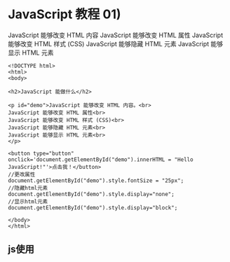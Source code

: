 # JavaScript 教程 01)

JavaScript 能够改变 HTML 内容
JavaScript 能够改变 HTML 属性
JavaScript 能够改变 HTML 样式 (CSS)
JavaScript 能够隐藏 HTML 元素
JavaScript 能够显示 HTML 元素
```
<!DOCTYPE html>
<html>
<body>

<h2>JavaScript 能做什么</h2>

<p id="demo">JavaScript 能够改变 HTML 内容。<br>
JavaScript 能够改变 HTML 属性<br>
JavaScript 能够改变 HTML 样式 (CSS)<br>
JavaScript 能够隐藏 HTML 元素<br>
JavaScript 能够显示 HTML 元素<br>
</p>

<button type="button" onclick='document.getElementById("demo").innerHTML = "Hello JavaScript!"'>点击我！</button>
//更改属性
document.getElementById("demo").style.fontSize = "25px";
//隐藏html元素
document.getElementById("demo").style.display="none";
//显示html元素
document.getElementById("demo").style.display="block";

</body>
</html>

```
## js使用 



### <script> 标签

***

#### 内部脚本
JavaScript 函数可以被放置于 HTML 页面的 <head>和<body> 部分。

```
<!DOCTYPE html>
<html>
<body> 

<h1>A Web Page</h1>
<p id="demo">一个段落</p>
<button type="button" onclick="myFunction()">试一试</button>

<script>
function myFunction() {
   document.getElementById("demo").innerHTML = "段落被更改。";
}
</script>

</body>
</html>
```
**提示:**
把脚本置于 <body> 元素的底部，可改善显示速度，因为脚本编译会拖慢显示。

#### 外部脚本 

脚本可放置与外部文件中：

外部文件：myScript.js
```
function myFunction() {
   document.getElementById("demo").innerHTML = "段落被更改。";
}
```
外部脚本很实用，如果相同的脚本被用于许多不同的网页。

JavaScript 文件的文件扩展名是 .js。

如需使用外部脚本，请在 <script> 标签的 src (source) 属性中设置脚本的名称：

实例
`<script src="myScript.js"></script>`

您可以在 <head> 或 <body> 中放置外部脚本引用。

该脚本的表现与它被置于 <script> 标签中是一样的。

**注释：** 外部脚本不能包含 <script> 标签。



### JavaScript 显示方案

***



JavaScript 能够以不同方式“显示”数据：

使用 window.alert() 写入警告框
使用 document.write() 写入 HTML 输出
使用 innerHTML 写入 HTML 元素
使用 console.log() 写入浏览器控制台

出于测试目的，使用 document.write() 比较方便：

**提示：****document.write()** 方法仅用于测试。

**注意：**在 HTML 文档完全加载后使用 **document.write()** 将*删除所有已有的 HTML* ：



### JavaScript 关键词
***

JavaScript 语句常常通过某个关键词来标识需要执行的 JavaScript 动作。

下面的表格列出了一部分将在教程中学到的关键词：

| 关键词        | 描述                                              |
| :------------ | :------------------------------------------------ |
| break         | 终止 switch 或循环。                              |
| continue      | 跳出循环并在顶端开始。                            |
| debugger      | 停止执行 JavaScript，并调用调试函数（如果可用）。 |
| do ... while  | 执行语句块，并在条件为真时重复代码块。            |
| for           | 标记需被执行的语句块，只要条件为真。              |
| function      | 声明函数。                                        |
| if ... else   | 标记需被执行的语句块，根据某个条件。              |
| return        | 退出函数。                                        |
| switch        | 标记需被执行的语句块，根据不同的情况。            |
| try ... catch | 对语句块实现错误处理。                            |
| var           | 声明变量。                                        |

**注释：**JavaScript 关键词指的是保留的单词。保留词无法用作变量名。



# JavaScript 语法

**JavaScript 语法是一套规则，它定义了 JavaScript 的语言结构。**

```
var x, y;	// 如何声明变量
x = 7; y = 8;	// 如何赋值
z = x + y;	// 如何计算值
```

### JavaScript 值
JavaScript 语句定义两种类型的值：混合值和变量值。

混合值被称为字面量（literal）。变量值被称为变量。

#### JavaScript 字面量
书写混合值最重要的规则是：

写数值有无小数点均可：
```
15.90
10011
```
字符串是文本，由双引号或单引号包围：
```
"Bill Gates"

'Bill Gates' 
```

#### JavaScript 变量
在编程语言中，变量用于存储数据值。

JavaScript 使用 var 关键词来声明变量。

= 号用于为变量赋值。

在本例中，x 被定义为变量。然后，x 被赋的值是 7：
```
var x;

x = 7;
```
JavaScript 运算符
JavaScript 使用算数运算符（+ - * /）来计算值：
`
(7 + 8) * 10
`

# JavaScript 运算符
```
<h1>+= 运算符</h1>

<p id="demo"></p>

<script>
var x = 7;
x += 8;
document.getElementById("demo").innerHTML = x;
</script>
```
## JavaScript 比较运算符JavaScript 比较运算符

| 运算符 | 描述           |
| :----- | :------------- |
| ==     | 等于           |
| ===    | 等值等型       |
| !=     | 不相等         |
| !==    | 不等值或不等型 |
| >      | 大于           |
| <      | 小于           |
| >=     | 大于或等于     |
| <=     | 小于或等于     |
| ?      | 三元运算符     |

## JavaScript 逻辑运算符

| 运算符 | 描述   |
| :----- | :----- |
| &&     | 逻辑与 |
| \|\|   | 逻辑或 |
| !      | 逻辑非 |

## JavaScript 类型运算符JavaScript 类型运算符

| 运算符     | 描述                                  |
| :--------- | :------------------------------------ |
| typeof     | 返回变量的类型。                      |
| instanceof | 返回 true，如果对象是对象类型的实例。 |

JavaScript 位运算符
位运算符处理 32 位数。

该运算中的任何数值运算数都会被转换为 32 位的数。结果会被转换回 JavaScript 数。

| 运算符 | 描述         | 例子    | 等同于       | 结果 | 十进制 |
| :----- | :----------- | :------ | :----------- | :--- | :----- |
| &      | 与           | 5 & 1   | 0101 & 0001  | 0001 | 1      |
| \|     | 或           | 5 \| 1  | 0101 \| 0001 | 0101 | 5      |
| ~      | 非           | ~ 5     | ~0101        | 1010 | 10     |
| ^      | 异或         | 5 ^ 1   | 0101 ^ 0001  | 0100 | 4      |
| <<     | 零填充左位移 | 5 << 1  | 0101 << 1    | 1010 | 10     |
| >>     | 有符号右位移 | 5 >> 1  | 0101 >> 1    | 0010 | 2      |
| >>>    | 零填充右位移 | 5 >>> 1 | 0101 >>> 1   | 0010 |        |

因此，在 JavaScript 中，~ 5 不会返回 10，而是返回 -6。

~00000000000000000000000000000101 将返回 11111111111111111111111111111010。

# JavaScript 数据类型

## 字符串值，数值，布尔值，数组，对象。

## JavaScript 拥有动态类型
JavaScript 拥有动态类型。这意味着相同变量可用作不同类型：

实例
```
var x;               // 现在 x 是 undefined
var x = 7;           // 现在 x 是数值
var x = "Bill";      // 现在 x 是字符串值
```
## JavaScript 数组

JavaScript 数组用方括号书写。

数组的项目由逗号分隔。

下面的代码声明（创建）了名为 cars 的数组，包含三个项目（汽车品牌）：

### 实例

```
var cars = ["Porsche", "Volvo", "BMW"];
```

数组索引基于零，这意味着第一个项目是 [0]，第二个项目是 [1]，以此类推。

您将在本教程中学到更多有关数组的知识。

## JavaScript 对象

JavaScript 对象用花括号来书写。

对象属性是 *name*:*value* 对，由逗号分隔。

### 实例

```
var person = {firstName:"Bill", lastName:"Gates", age:62, eyeColor:"blue"};
```

上例中的对象（person）有四个属性：firstName、lastName、age 以及 eyeColor。

您将在本教程中学到更多有关对象的知识。

## typeof 运算符

您可使用 JavaScript 的 typeof 来确定 JavaScript 变量的类型：

typeof 运算符返回变量或表达式的类型：

### 实例

```
typeof ""                  // 返回 "string"
typeof "Bill"              // 返回 "string"
typeof "Bill Gates"          // 返回 "string"
```

### 实例

```
typeof 0                   // 返回 "number"
typeof 314                 // 返回 "number"
typeof 3.14                // 返回 "number"
typeof (7)                 // 返回 "number"
typeof (7 + 8)             // 返回 "number"
```

typeof 运算符对数组返回 "object"，因为在 JavaScript 中数组属于对象。

## Undefined

在 JavaScript 中，没有值的变量，其值是 undefined。typeof 也返回 undefined。

### 实例

```
var person;                  // 值是 undefined，类型是 undefined
```

任何变量均可通过设置值为 undefined 进行清空。其类型也将是 undefined。

### 实例

```
person = undefined;          // 值是 undefined，类型是 undefined
```

## 空值

空值与 undefined 不是一回事。

空的字符串变量既有值也有类型。

### 实例

```
var car = "";                // 值是 ""，类型是 "string"
```

## Null

在 JavaScript 中，null 是 "nothing"。它被看做不存在的事物。

不幸的是，在 JavaScript 中，null 的数据类型是对象。

您可以把 null 在 JavaScript 中是对象理解为一个 bug。它本应是 null。

您可以通过设置值为 null 清空对象：

### 实例

```
var person = null;           // 值是 null，但是类型仍然是对象
```



您也可以通过设置值为 undefined 清空对象：

### 实例

```
var person = undefined;     // 值是 undefined，类型是 undefined
```



## Undefined 与 Null 的区别

Undefined 与 null 的值相等，但类型不相等：

```
typeof undefined              // undefined
typeof null                   // object
null === undefined            // false
null == undefined             // true
```

## 原始数据

原始数据值是一种没有额外属性和方法的单一简单数据值。

typeof 运算符可返回以下原始类型之一：

- string
- number
- boolean
- undefined

### 实例

```
typeof "Bill"              // 返回 "string"
typeof 3.14                // 返回 "number"
typeof true                // 返回 "boolean"
typeof false               // 返回 "boolean"
typeof x                   // 返回 "undefined" (假如 x 没有值)
```

## 复杂数据

typeof 运算符可返回以下两种类型之一：

- function
- object

typeof 运算符把对象、数组或 null 返回 object。

typeof 运算符不会把函数返回 object。

### 实例

```
typeof {name:'Bill', age:62} // 返回 "object"
typeof [1,2,3,4]             // 返回 "object" (并非 "array"，参见下面的注释)
typeof null                  // 返回 "object"
typeof function myFunc(){}   // 返回 "function"
```



typeof 运算符把数组返回为 "object"，因为在 JavaScript 中数组即对象。